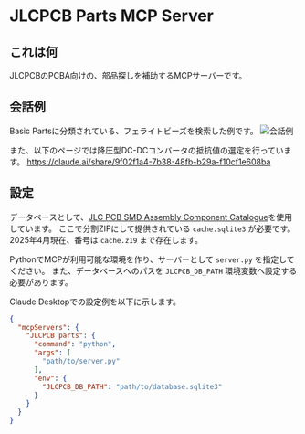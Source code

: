 # JLCPCB Parts MCP Server

## これは何

JLCPCBのPCBA向けの、部品探しを補助するMCPサーバーです。

## 会話例

Basic Partsに分類されている、フェライトビーズを検索した例です。
![会話例](images/sample_conversation.png)

また、以下のページでは降圧型DC-DCコンバータの抵抗値の選定を行っています。
https://claude.ai/share/9f02f1a4-7b38-48fb-b29a-f10cf1e608ba

## 設定

データベースとして、[JLC PCB SMD Assembly Component Catalogue](https://github.com/yaqwsx/jlcparts)を使用しています。
ここで分割ZIPにして提供されている `cache.sqlite3` が必要です。2025年4月現在、番号は `cache.z19` まで存在します。

PythonでMCPが利用可能な環境を作り、サーバーとして `server.py` を指定してください。
また、データベースへのパスを `JLCPCB_DB_PATH` 環境変数へ設定する必要があります。

Claude Desktopでの設定例を以下に示します。

```json
{
  "mcpServers": {
    "JLCPCB parts": {
      "command": "python",
      "args": [
        "path/to/server.py"
      ],
      "env": {
        "JLCPCB_DB_PATH": "path/to/database.sqlite3"
      }
    }
  }
}
```
